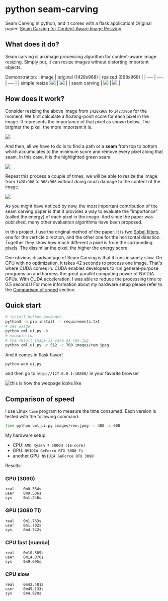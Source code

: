# python seam-carving
Seam Carving in python, and it comes with a flask application! Original paper: [Seam Carving for Content-Aware Image Resizing](http://www.faculty.idc.ac.il/arik/SCWeb/imret/index.html)

## What does it do?
Seam carving is an image processing algorithm for content-aware image resizing. Simply put, it can resize images without distorting important objects.

Demonstration:
| image | original (1428x968) | resized (968x968)  |
| --- | --- | --- |
| simple resize |![](images/Broadway_tower_edit.jpg) | ![](images/Broadway_tower_resized.jpg) |
| seam carving | ![](images/Broadway_tower_edit.jpg) | ![](images/Broadway_tower_seamcarved.jpg) |

## How does it work?
Consider resizing the above image from `1428x968` to `1427x968` for the moment. We first calculate a floating-point score for each pixel in the image. It represents the importance of that pixel as shown below. The brighter the pixel, the more important it is.

![](images/Broadway_tower_enery.jpg)

And then, all we have to do is to find a path or a **seam** from top to bottom which accumulates to the minimum score and remove every pixel along that seam. In this case, it is the highlighted green seam.

![](images/carve_once.jpg)

Repeat this process a couple of times, we will be able to resize the image from `1428x968` to `968x968` without doing much damage to the content of the image.

![](images/process.webp)

As you might have noticed by now, the most important contribution of the seam carving paper is that it provides a way to evaluate the "importance" (called the energy) of each pixel in the image. And since the paper was published, many other evaluation algorithms have been proposed.

In this project, I use the original method of the paper. It is two [Sobel filters](https://en.wikipedia.org/wiki/Sobel_operator), one for the verticle direction, and the other one for the horizontal direction. Together they show how much different a pixel is from the surrounding pixels. The dissimilar the pixel, the higher the energy score.

One obvious disadvantage of Seam Carving is that it runs insanely slow. On CPU with no optimization, it takes 42 seconds to process one image. That's where CUDA comes in. CUDA enables developers to run general-purpose programs on and harness the great parallel computing power of NVIDIA GPUs. With CUDA acceleration, I was able to reduce the processing time to 0.5 seconds! For more information about my hardware setup please refer to the [Comparison of speed](#comparison-of-speed) section.

## Quick start
```bash
# install python packages
python3 -m pip install -r requirements.txt
# see usage
python cml_ui.py -h
# example run
# the result image is save as res.jpg
python cml_ui.py -r 512 -c 700 images/rem.jpeg
```

And it comes in flask flavor!
```bash
python web_ui.py
```

and then go to `http://127.0.0.1:10800/` in your favorite browser

![this is how the webpage looks like](images/demo.png)


## Comparison of speed
I use Linux `time` program to measure the time consumed. Each version is tested with the following command:

```bash
time python cml_ui.py images/rem.jpeg -r 400 -c 600
```

My hardware setup:
- CPU: `AMD Ryzen 7 5800H (16-core)`
- GPU: `NVIDIA GeForce RTX 3080 Ti`
- another GPU: `NVIDIA GeForce RTX 3090`

Results:
### GPU (3090)
```
real    0m0.564s
user    0m0.506s
sys     0m1.246s
```

### GPU (3080 Ti)
```
real    0m1.763s
user    0m1.702s
sys     0m4.742s
```

### CPU fast (numba)
```
real    0m10.509s
user    0m14.076s
sys     0m9.695s
```

### CPU slow
```
real    0m42.481s
user    0m45.133s
sys     0m4.929s
```
